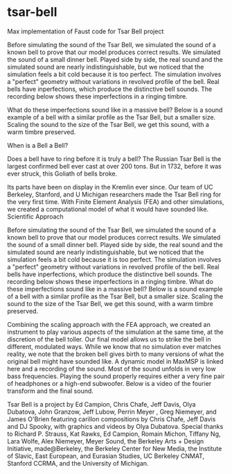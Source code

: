 # tsar-bell
Max implementation of Faust code for Tsar Bell project

Before simulating the sound of the Tsar Bell, we simulated the sound of a known bell to prove that our model produces correct results. We simulated the sound of a small dinner bell. Played side by side, the real sound and the simulated sound are nearly indistinguishable, but we noticed that the simulation feels a bit cold because it is too perfect. The simulation involves a "perfect" geometry without variations in revolved profile of the bell. Real bells have inperfections, which produce the distinctive bell sounds. The recording below shows these imperfections in a ringing timbre. 

What do these imperfections sound like in a massive bell? Below is a sound example of a bell with a similar profile as the Tsar Bell, but a smaller size. Scaling the sound to the size of the Tsar Bell, we get this sound, with a warm timbre preserved. 


When is a Bell a Bell?

Does a bell have to ring before it is truly a bell? The Russian Tsar Bell is the largest confirmed bell ever cast at over 200 tons. But in 1732, before it was ever struck, this Goliath of bells broke.

Its parts have been on display in the Kremlin ever since. Our team of UC Berkeley, Stanford, and U Michigan researchers made the Tsar Bell ring for the very first time. With Finite Element Analysis (FEA) and other simulations, we created a computational model of what it would have sounded like.
Scientific Approach

Before simulating the sound of the Tsar Bell, we simulated the sound of a known bell to prove that our model produces correct results. We simulated the sound of a small dinner bell. Played side by side, the real sound and the simulated sound are nearly indistinguishable, but we noticed that the simulation feels a bit cold because it is too perfect. The simulation involves a "perfect" geometry without variations in revolved profile of the bell. Real bells have inperfections, which produce the distinctive bell sounds. The recording below shows these imperfections in a ringing timbre.
What do these imperfections sound like in a massive bell? Below is a sound example of a bell with a similar profile as the Tsar Bell, but a smaller size. Scaling the sound to the size of the Tsar Bell, we get this sound, with a warm timbre preserved.

Combining the scaling approach with the FEA approach, we created an instrument to play various aspects of the simulation at the same time, at the discretion of the bell toller. Our final model allows us to strike the bell in different, modulated ways. While we know that no simulation ever matches reality, we note that the broken bell gives birth to many versions of what the original bell might have sounded like. A dynamic model in MaxMSP is linked here and a recording of the sound. Most of the sound unfolds in very low bass frequencies. Playing the sound properly requires either a very fine pair of headphones or a high-end subwoofer. Below is a video of the fourier transform and the final sound. 

Tsar Bell is a project by Ed Campion, Chris Chafe, Jeff Davis, Olya Dubatova, John Granzow, Jeff Lubow, Perrin Meyer , Greg Niemeyer, and James O'Brien featuring carillon compositions by Chris Chafe, Jeff Davis and DJ Spooky, with graphics and videos by Olya Dubatova. Special thanks to Richard P. Strauss, Kat Rawks, Ed Campion, Romain Michon, Tiffany Ng, Lara Wolfe, Alex Niemeyer, Meyer Sound, the Berkeley Arts + Design Initiative, made@Berkeley, the Berkeley Center for New Media, the Institute of Slavic, East European, and Eurasian Studies, UC Berkeley CNMAT, Stanford CCRMA, and the University of Michigan. 
